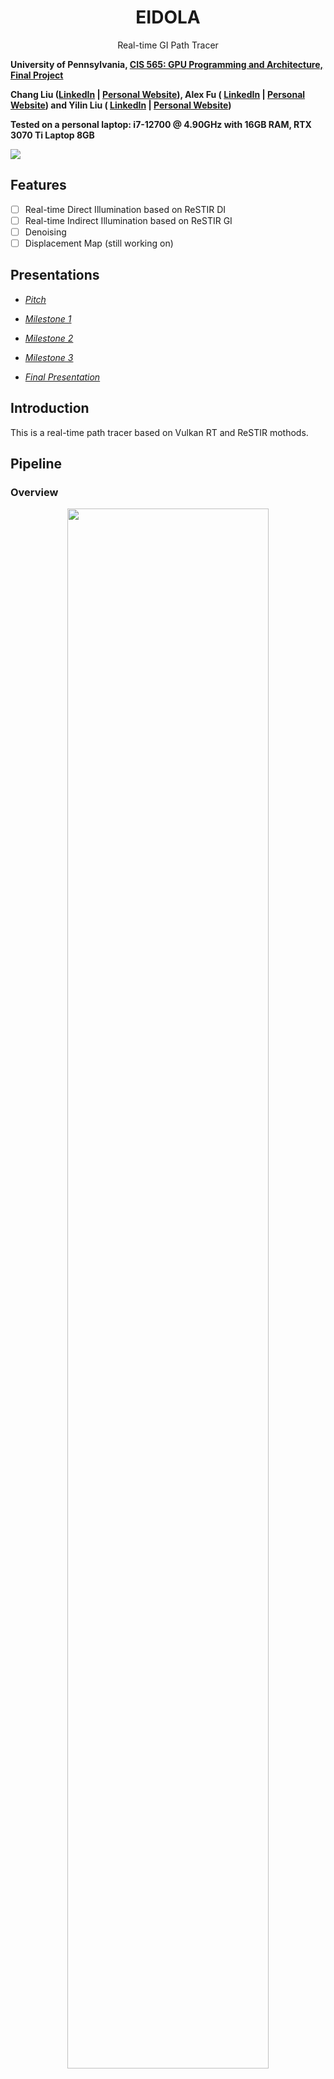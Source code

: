 <div align="center">
    <h1>EIDOLA</h1>
    Real-time GI Path Tracer
</div>

**University of Pennsylvania, [CIS 565: GPU Programming and Architecture, Final Project ](https://cis565-fall-2022.github.io/)**

**Chang Liu ([LinkedIn](https://www.linkedin.com/in/chang-liu-0451a6208/) | [Personal Website](https://hummawhite.github.io/)), Alex Fu ( [LinkedIn](https://www.linkedin.com/in/alex-fu-b47b67238/) |  [Personal Website](https://thecger.com/)) and Yilin Liu ( [LinkedIn](https://www.linkedin.com/in/yilin-liu-9538ba1a5/) |  [Personal Website](https://yilin.games/))**

**Tested on a personal laptop: i7-12700 @ 4.90GHz with 16GB RAM, RTX 3070 Ti Laptop 8GB**

![](./images/bistro_ext.jpg)


## Features

- [ ] Real-time Direct Illumination based on ReSTIR DI
- [ ] Real-time Indirect Illumination based on ReSTIR GI
- [ ] Denoising
- [ ] Displacement Map (still working on)

## Presentations

- [*Pitch*](https://docs.google.com/presentation/d/1NLRpVT09ZlEVntIzB865NTc5noMcgNP8SMXB7Bp0KEk)

- [*Milestone 1*](https://docs.google.com/presentation/d/1NLRpVT09ZlEVntIzB865NTc5noMcgNP8SMXB7Bp0KEk/edit?usp=sharing)

- [*Milestone 2*](https://drive.google.com/file/d/1okQr6V4lZn3Exx-DBy-BUHfuLg3T9ZYt/view)

- [*Milestone 3*](https://docs.google.com/presentation/d/1k-_qs0nqGj4rSUricp6cji-UP6j1BwNGTwsvqKBcDtw/edit?usp=sharing)

- [*Final Presentation*](https://docs.google.com/presentation/d/1rSwCd7MCO36SrICvODRKI74MOzRdcEi5Na1zm8pdN8A/edit?usp=sharing)

## Introduction

This is a real-time path tracer based on Vulkan RT and ReSTIR mothods. 

## Pipeline

### Overview

<div align="center">
    <img src="./images/pipeline_overview.png" width="80%" />
</div>
<h4>Direct illumination</h4>
<div align="center">
    <img src="./images/pipeline_direct.png" width="80%" />
</div>
<h4>Indirect illumination</h4>
<div align="center">
    <img src="./images/pipeline_indirect.png" width="80%" />
</div>


### Resampling & Spatiotemporal Approaches

Our implementation largely relies on resampling and spatial & temporal techniques.

...

### Direct Illumination

#### G-Buffer

All our ReSTIR and denoising process later require screen space geometry information, so we need to generate G-Buffer. By this time, our G-Buffer is generated along with ray tracing. Here is our G-Buffer layout (we will illustrate this later):

- Depth: float
- Normal: vec3
- Albedo: vec3
- Mat ID: uint
- Material (metallic, roughness, transmission & ior): vec4
- Motion vector: ivec2

To save memory and reduce bandwidth occupancy, our G-Buffer components are compressed with different techniques. After compression, our G-Buffer looks like this:

- Depth: 4 bytes
- Normal: 4 bytes
- Albedo: 3 bytes
- Hashed Mat ID: 1 byte
- Material: 4 bytes
- Motion vector: 4 bytes

Which saves 56 - 20 = 36 bytes per pixel.

#### Direct ReSTIR

We implemented ReSTIR DI [[B. Benedikt et al., SIG 2020]]() for our direct illumination. However, different from the original paper, we did several modifications to make it more suitable for real-time path tracing:

- First, we observed that, to maintain a relatively temporally stable output from ReSTIR, the number of RIS samples we sample in each ray tracing pass does not have to be very large (e.g., M = 32 in the paper). M = 4 is enough.
- Second, for reservoir clamping, we clamped the M of valid temporally neighboring reservoir to about 80x of current ones. This helps our direct illumination to quickly adapt to updated camera perspectives while keeping stable.
- Last, we didn't use spatial resampling in our implementation, though we have it as an option in our code. This is because spatial resampling is time consuming. And our implementation of spatial resampling doesn't produce much improvement. So instead, we tried to use a spatial filter to remove noise.

### Indirect Illumination

#### Indirect ReSTIR

For indirect illumination, we implemented ReSTIR GI [[S. Ouyang et al., HPG 2021]](). Similar to DI, we did not use spatial resampling.

...

#### Reduced Resolution & Block-wise Long Paths

Based on the nature of tracing longer paths and perform more occlusion tests, we observed that tracing indirect lighting is much slower than direct. For example, before we optimized indirect lighting, running the Bistro Exterior scene takes 3.9 ms for direct and 25 ms for indirect.

Wasting time on tracing relatively insignificant component is not effective. Usually the variation of indirect illumination is at lower frequency based on the assumption that most surfaces in a scene are diffuse. With not so sharp variation, we could possibly trace less rays and use interpolation to reconstruct indirect illumination. In our path tracer, we reduce the resolution for indirect lighting to 1/4 of direct lighting and then do "fake" upscaling to produce a full resolution image. The approach we use is blending neighboring pixels, but not as far as bilinear filtering, which we believe could preserve some sharp  details on edges.

Besides, we did as suggested in the ReSTIR GI paper, that to decide whether to trace longer paths with Russian roulette on a block level. We only allow 25% of rays to trace multiple bounces, while the rest 75% trace one bounce.

### Denoising

#### A Lightweight Edge-Avoiding A-Trous Filter

In both ReSTIR DI and GI we have already included reuse of temporally neighboring samples, which gives us pretty decent temporally stable results. Therefore when it comes to denoising, we don't necessarily need a spatiotemporal denoiser like SVGF, not to say that temporally reused outputs from ReSTIR are correlated and prone to artifacts if denoised temporally.

Just like what we did in project 4, our denoising process is logically divided into three stages: demodulation, filtering and remodulation. We let the output from ReSTIR to be divided by screen-space albedo (trick by setting materials' base color to 1), and do tone mapping to compress radiance values into a range that denoiser can handle well.

The direct and indirect components are filtered separately and merged after filtering. For direct we use a 4-level wavelet filter since it's already smooth. For indirect, we use a 6-level wavelet to reduce flickering.

|                        | Direct                  | Indirect                | Combined                |
| ---------------------- | ----------------------- | ----------------------- | ----------------------- |
| Demodulated Input      | ![](./images/dir.jpg)   | ![](./images/ind.jpg)   | ![](./images/com.jpg)   |
| Denoised + Remodulated | ![](./images/dir_d.jpg) | ![](./images/ind_d.jpg) | ![](./images/com_d.jpg) |



## Future Improvement

### ...

## Third Party Credit

### Base Code

- [*Vk_Raytrace*](https://github.com/nvpro-samples/vk_raytrace)

### Assets

- [*GLTF Scene: Amazon Lumberyard Bistro*](https://developer.nvidia.com/orca/amazon-lumberyard-bistro)

- [*GLTF Scene: Crytek Sponza*](https://github.com/KhronosGroup/glTF-Sample-Models/blob/master/2.0/Sponza/glTF/Sponza.gltf)

### Referrences

- [Bitterli, Benedikt, et al. "Spatiotemporal reservoir resampling for real-time ray tracing with dynamic direct lighting." ACM Transactions on Graphics (TOG) 39.4 (2020): 148-1.](https://cs.dartmouth.edu/wjarosz/publications/bitterli20spatiotemporal.html)

-  [Daniel Wright. "Radiance Caching for Real-time Global Illumination." Advances in Real-Time Rendering in Games.SIGGRAPH 2021](https://advances.realtimerendering.com/s2021/index.html)

- [Kajiya Global Illumination Overview](https://github.com/EmbarkStudios/kajiya/blob/main/docs/gi-overview.md)

- [Ouyang, Yaobin, et al. "ReSTIR GI: Path Resampling for Real‐Time Path Tracing." Computer Graphics Forum. Vol. 40. No. 8. 2021.](https://research.nvidia.com/publication/2021-06_restir-gi-path-resampling-real-time-path-tracing)

- [Thonat, Theo, et al. "Tessellation-free displacement mapping for ray tracing." ACM Transactions on Graphics (TOG) 40.6 (2021): 1-16.](https://research.adobe.com/publication/tessellation-free-displacement-mapping-for-ray-tracing/#:~:text=Displacement%20mapping%20is%20a%20powerful,a%20significant%20amount%20of%20memory.)
